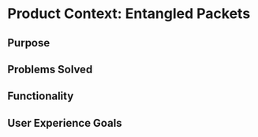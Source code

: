 # Product Context: Entangled Packets

## Purpose
<!-- Why this project exists -->

## Problems Solved
<!-- What problems this project aims to solve -->

## Functionality
<!-- How the project should work -->

## User Experience Goals
<!-- Desired user experience -->
